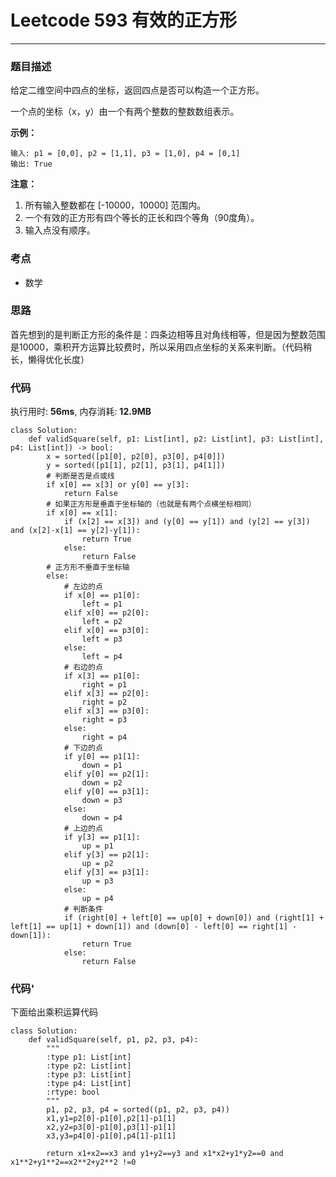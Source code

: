 # Leetcode 593 有效的正方形
***
### 题目描述
给定二维空间中四点的坐标，返回四点是否可以构造一个正方形。

一个点的坐标（x，y）由一个有两个整数的整数数组表示。


**示例：**   
	
	输入: p1 = [0,0], p2 = [1,1], p3 = [1,0], p4 = [0,1]
	输出: True

    	
**注意：**  

1. 所有输入整数都在 [-10000，10000] 范围内。
2. 一个有效的正方形有四个等长的正长和四个等角（90度角）。
3. 输入点没有顺序。
	

### 考点

* 数学

### 思路
首先想到的是判断正方形的条件是：四条边相等且对角线相等，但是因为整数范围是10000，乘积开方运算比较费时，所以采用四点坐标的关系来判断。（代码稍长，懒得优化长度）


### 代码  
执行用时: **56ms**, 内存消耗: **12.9MB** 

```
class Solution:
    def validSquare(self, p1: List[int], p2: List[int], p3: List[int], p4: List[int]) -> bool:
        x = sorted([p1[0], p2[0], p3[0], p4[0]])
        y = sorted([p1[1], p2[1], p3[1], p4[1]])
        # 判断是否是点或线
        if x[0] == x[3] or y[0] == y[3]:
            return False
        # 如果正方形是垂直于坐标轴的（也就是有两个点横坐标相同）
        if x[0] == x[1]:
            if (x[2] == x[3]) and (y[0] == y[1]) and (y[2] == y[3]) and (x[2]-x[1] == y[2]-y[1]):
                return True
            else:
                return False
        # 正方形不垂直于坐标轴
        else:
            # 左边的点
            if x[0] == p1[0]:
                left = p1
            elif x[0] == p2[0]:
                left = p2
            elif x[0] == p3[0]:
                left = p3
            else:
                left = p4
            # 右边的点
            if x[3] == p1[0]:
                right = p1
            elif x[3] == p2[0]:
                right = p2
            elif x[3] == p3[0]:
                right = p3
            else:
                right = p4
            # 下边的点
            if y[0] == p1[1]:
                down = p1
            elif y[0] == p2[1]:
                down = p2
            elif y[0] == p3[1]:
                down = p3
            else:
                down = p4
            # 上边的点
            if y[3] == p1[1]:
                up = p1
            elif y[3] == p2[1]:
                up = p2
            elif y[3] == p3[1]:
                up = p3
            else:
                up = p4
            # 判断条件
            if (right[0] + left[0] == up[0] + down[0]) and (right[1] + left[1] == up[1] + down[1]) and (down[0] - left[0] == right[1] - down[1]):
                return True 
            else:
                return False
```

### 代码'   
下面给出乘积运算代码

```
class Solution:
    def validSquare(self, p1, p2, p3, p4):
        """
        :type p1: List[int]
        :type p2: List[int]
        :type p3: List[int]
        :type p4: List[int]
        :rtype: bool
        """
        p1, p2, p3, p4 = sorted((p1, p2, p3, p4))
        x1,y1=p2[0]-p1[0],p2[1]-p1[1]
        x2,y2=p3[0]-p1[0],p3[1]-p1[1]
        x3,y3=p4[0]-p1[0],p4[1]-p1[1]

        return x1+x2==x3 and y1+y2==y3 and x1*x2+y1*y2==0 and x1**2+y1**2==x2**2+y2**2 !=0
```









	
